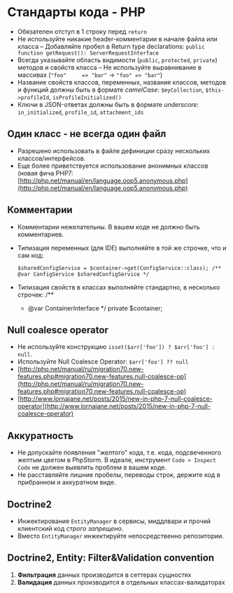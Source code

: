 Стандарты кода - PHP
====================

- Обязателен отступ в 1 строку перед `return`
- Не используйте никакие header-комментарии в начале файла или класса
– Добавляйте пробел в Return type declarations: `public function getRequest(): ServerRequestInterface`
- Всегда указывайте область видимости (`public`, `protected`, `private`) методов и свойств класса
– Не используйте выравнивание в массивах (`"foo"     => "bar"` -> `"foo" => "bar"`)
- Название свойств классов, переменных, названия классов, методов и функций должны быть в формате *camelCase*: `$myCollection`, `$this->profileId`, `isProfileInitialized()`
- Ключи в JSON-ответах должны быть в формате *underscore*: `in_initialized`, `profile_id`, `attachment_ids`

Один класс - не всегда один файл
--------------------------------

- Разрешено использовать в файле дефиниции сразу нескольких классов/интерфейсов.
- Еще более приветствуется использование анонимных классов (новая фича PHP7: [http://php.net/manual/en/language.oop5.anonymous.php](http://php.net/manual/en/language.oop5.anonymous.php)

Комментарии
-----------

- Комментарии нежелательны. В вашем коде не должно быть комментариев.
- Типизация переменных (для IDE) выполняйте в той же строчке, что и сам код:

    `$sharedConfigService = $container->get(ConfigService::class); /** @var ConfigService $sharedConfigService */`
- Типизация свойств в классах выполняйте стандартно, в несколько строчек:
    /**
     * @var ContainerInterface
     */
    private $container;
    
Null coalesce operator
----------------------
- Не используйте конструкцию `isset($arr['foo']) ? $arr['foo'] : null`. 
- Используйте Null Coalesce Operator: `$arr['foo'] ?? null`
- [http://php.net/manual/ru/migration70.new-features.php#migration70.new-features.null-coalesce-op](http://php.net/manual/ru/migration70.new-features.php#migration70.new-features.null-coalesce-op)
- [http://www.lornajane.net/posts/2015/new-in-php-7-null-coalesce-operator](http://www.lornajane.net/posts/2015/new-in-php-7-null-coalesce-operator)

Аккуратность
------------

- Не допускайте появления "желтого" кода, т.е. кода, подсвеченного желтым цветом в PhpStorm. В идеале, инструмент `Code > Inspect Code` не должен выявлять проблем в вашем коде.
- Не расставляйте лишние пробелы, переводы строк, держите код в прибранном и аккуратном виде.
    
Doctrine2
---------

- Инжектирование `EntityManager` в сервисы, миддлвари и прочий клиентский код *строго запрещено*.
- Вместо `EntityManager` инжектируйте непосредственно репозитории.

Doctrine2, Entity: Filter&Validation convention
-----------------------------------------------

1. **Фильтрация** данных производится в сеттерах сущностях
2. **Валидация** данных производится в отдельных классах-валидаторах